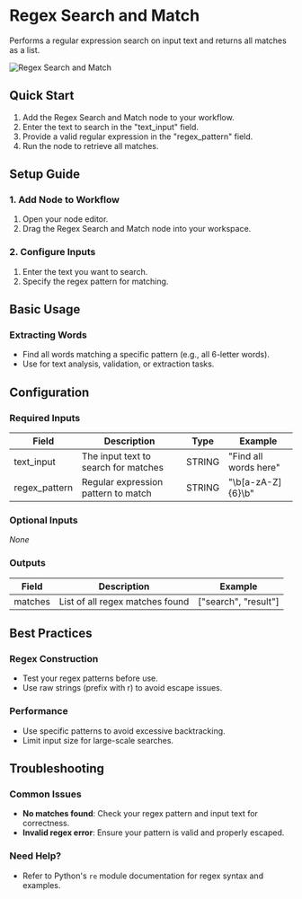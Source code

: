 # Regex Search and Match

Performs a regular expression search on input text and returns all matches as a list.

<img src="/images/nodes/utils/regex-search-and-match.png" alt="Regex Search and Match" class="rounded-lg">

## Quick Start

1. Add the Regex Search and Match node to your workflow.
2. Enter the text to search in the "text_input" field.
3. Provide a valid regular expression in the "regex_pattern" field.
4. Run the node to retrieve all matches.

## Setup Guide

### 1. Add Node to Workflow
1. Open your node editor.
2. Drag the Regex Search and Match node into your workspace.

### 2. Configure Inputs
1. Enter the text you want to search.
2. Specify the regex pattern for matching.

## Basic Usage

### Extracting Words
* Find all words matching a specific pattern (e.g., all 6-letter words).
* Use for text analysis, validation, or extraction tasks.

## Configuration

### Required Inputs
| Field         | Description                                 | Type   | Example                |
|--------------|---------------------------------------------|--------|------------------------|
| text_input   | The input text to search for matches        | STRING | "Find all words here" |
| regex_pattern| Regular expression pattern to match         | STRING | "\\b[a-zA-Z]{6}\\b"   |

### Optional Inputs
*None*

### Outputs
| Field   | Description                        | Example                |
|---------|------------------------------------|------------------------|
| matches | List of all regex matches found     | ["search", "result"]  |

## Best Practices

### Regex Construction
* Test your regex patterns before use.
* Use raw strings (prefix with r) to avoid escape issues.

### Performance
* Use specific patterns to avoid excessive backtracking.
* Limit input size for large-scale searches.

## Troubleshooting

### Common Issues
* **No matches found**: Check your regex pattern and input text for correctness.
* **Invalid regex error**: Ensure your pattern is valid and properly escaped.

### Need Help?
* Refer to Python's `re` module documentation for regex syntax and examples.
